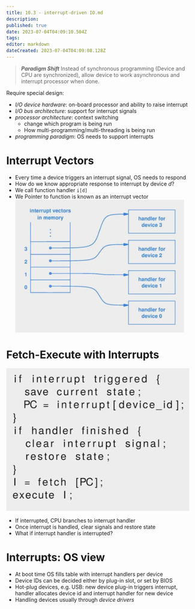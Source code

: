```yaml
---
title: 10.3 - interrupt-driven IO.md
description: 
published: true
date: 2023-07-04T04:09:10.504Z
tags: 
editor: markdown
dateCreated: 2023-07-04T04:09:08.128Z
---
```


> ***Paradigm Shift***
> Instead of synchronous programming (Device and CPU are synchronized), allow device to work asynchronous and interrupt processor when done.

Require special design:
- *I/O device hardware*: on-board processor and ability to raise interrupt
- *I/O bus architecture*: support for interrupt signals
- *processor architecture*: context switching
    - change which program is being run
    - How multi-programming/multi-threading is being run
- *programming paradigm*: OS needs to support interrupts

# Interrupt Vectors
- Every time a device triggers an interrupt signal, OS needs to respond
- How do we know appropriate response to interrupt by device *d*?
- We  call function handler `i[d]`
- We Pointer to function is known as an interrupt vector
![](/images/20221201111134.png)

# Fetch-Execute with Interrupts
![](/images/20221201111528.png)
- If interrupted, CPU branches to interrupt handler
- Once interrupt is handled, clear signals and restore state
- What if interrupt handler is interrupted?

# Interrupts: OS view
- At boot time OS fills table with interrupt handlers per device
- Device IDs can be decided either by plug-in slot, or set by BIOS
- Hot-plug devices, e.g. USB: new device plug-in triggers interrupt, handler allocates device id and interrupt handler for new device
- Handling devices usually through *device drivers*
